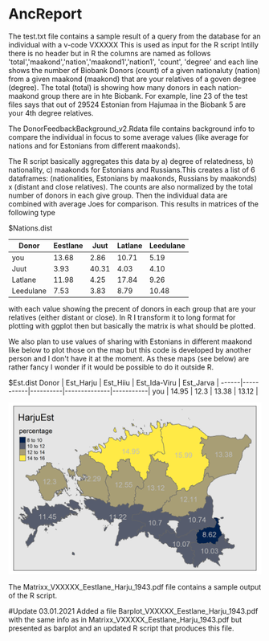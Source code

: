 # AncReport
The test.txt file contains a sample result of a query from the database for an individual with a v-code VXXXXX
This is used as input for the R script
Intilly there is no header but in R the columns are named as follows 
'total','maakond','nation','maakond1','nation1', 'count', 'degree'
and each line shows the number of Biobank Donors (count) of a given nationaluty (nation) from a given maakond (maakond) 
that are your relatives of a goven degree (degree). The total (total) is showing how many donors in each nation-maakond group there are in hte Biobank.
For example, line 23 of the test files says that out of 29524 Estonian from Hajumaa in the Biobank 5 are your 4th degree relatives.

The DonorFeedbackBackground_v2.Rdata file contains background info to compare the individual in focus to some average values (like average for nations and for Estonians from different maakonds).

The R script basically aggregates this data by a) degree of relatedness, b) nationality, c) maakonds for Estonians and Russians.This creates a list of 6 dataframes:
(nationalities, Estonians by maakonds, Russians by maakonds) x (distant and close relatives). The counts are also normalized by the total number of donors in each give group. Then the individual data are combined with average Joes for comparison. This results in matrices of the following type

$Nations.dist

Donor    | Eestlane | Juut | Latlane | Leedulane
--------------|----------|------|---------|----------
you | 13.68 | 2.86 | 10.71 | 5.19
Juut | 3.93 | 40.31| 4.03  | 4.10
Latlane | 11.98 | 4.25 | 17.84 | 9.26
Leedulane | 7.53 | 3.83 | 8.79 | 10.48

with each value showing the precent of donors in each group that are your relatives (either distant or close). 
In R I transform it to long format for plotting with ggplot then but basically the matrix is what should be plotted.

We also plan to use values of sharing with Estonians in different maakond like below to plot those on the map but this code is developed by another person and I don't have it at the moment. As these maps (see below) are rather fancy I wonder if it would be possible to do it outside R.

$Est.dist
Donor | Est_Harju | Est_Hiiu | Est_Ida-Viru | Est_Jarva |
------|-----------|----------|--------------|-----------|
you | 14.95 | 12.3 | 13.38 | 13.12 |

![map](https://github.com/vasilipankratov/AncReport/blob/main/001_HarjuEst.png)

The Matrixx_VXXXXX_Eestlane_Harju_1943.pdf file contains a sample output of the R script.

#Update 03.01.2021
Added a file Barplot_VXXXXX_Eestlane_Harju_1943.pdf with the same info as in Matrixx_VXXXXX_Eestlane_Harju_1943.pdf but presented as barplot and an updated R script that produces this file.

